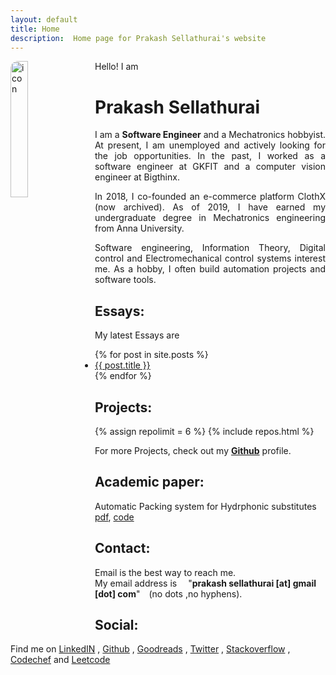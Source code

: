 ```yaml
---
layout: default
title: Home
description:  Home page for Prakash Sellathurai's website
---
```







<img class="avatar" style="        float:left;
        margin-right: 16px;
        width: 23.609%; 
        border-radius: 12px;
         border: 1px solid var(--tertiary);
    " alt="icon" src="{{'./assets/images/avatar.jpg' | relative_url}}" aria-label="avatar" />

Hello! I am
<h1 style="overflow: hidden;"> Prakash Sellathurai </h1>

<p style="text-align: justify">
I am a <strong>Software Engineer</strong> and a  Mechatronics hobbyist. At present, I am unemployed and actively looking for the job opportunities. In the past, I worked as a software engineer at GKFIT and a computer vision engineer at Bigthinx. 
</p>
<p style="text-align: justify">
In 2018, I co-founded an e-commerce platform ClothX (now archived). As of 2019, I have earned my undergraduate degree in Mechatronics engineering from Anna University.
</p>
<p style="text-align: justify">
Software engineering, Information Theory, Digital control and Electromechanical control systems interest me. As a hobby, I often build automation projects and software tools.
</p>


## Essays:
My latest Essays are
<ul>
  {% for post in site.posts %}
    <li>
      <a  href="{{ post.url }}" title="{{ post.title }}">{{ post.title }}</a>
    </li>
  {% endfor %}
</ul>






## Projects:
{% assign repolimit = 6 %}
{% include repos.html  %}

For more Projects, check out  my  **[Github](https://github.com/prakashsellathurai)**  profile.

## Academic paper:
Automatic Packing system for Hydrphonic substitutes [pdf](https://github.com/prakashsellathurai/ICRAET_conference_paper/blob/master/ICEARCAT_PAPER.pdf), [code](https://github.com/prakashsellathurai/OLE_MACHINE)

## Contact:
Email is the best way to reach me. <br> My email address is  &emsp;"**prakash&nbsp;sellathurai [at] gmail [dot] com**"&emsp;(no dots ,no hyphens).


## Social:
Find me on   [LinkedIN](https://www.linkedin.com/in/prakashsellathurai/) , [Github](https://github.com/prakashsellathurai)  , [Goodreads](https://www.goodreads.com/user/show/105903487-prakash-sellathurai) , [Twitter]( https://twitter.com/prakash1729brt) , [Stackoverflow](https://stackoverflow.com/users/8336491/prakash-sellathurai) , [Codechef](https://www.codechef.com/users/prakash1729brt) and [Leetcode](https://leetcode.com/prakashsellathurai/) 



